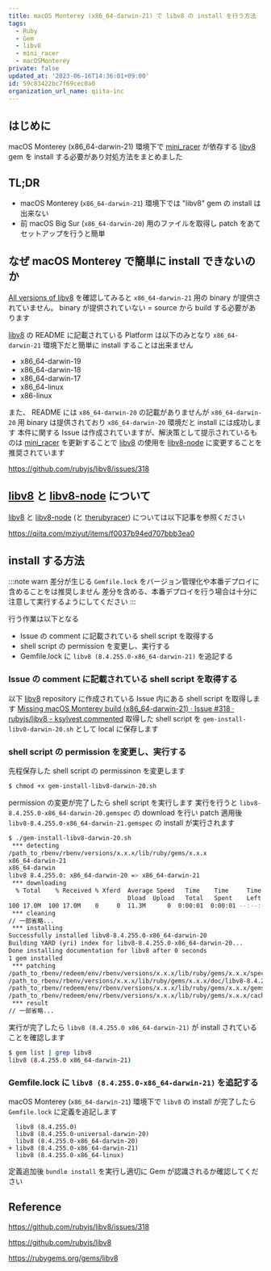 ```yaml
---
title: macOS Monterey (x86_64-darwin-21) で libv8 の install を行う方法
tags:
  - Ruby
  - Gem
  - libv8
  - mini_racer
  - macOSMonterey
private: false
updated_at: '2023-06-16T14:36:01+09:00'
id: 59c83422bc7f69cec0a0
organization_url_name: qiita-inc
---
```


## はじめに

macOS Monterey (x86_64-darwin-21) 環境下で [mini_racer] が依存する [libv8] gem を install する必要があり対処方法をまとめました

## TL;DR

- macOS Monterey (`x86_64-darwin-21`) 環境下では "libv8" gem の install は出来ない
- 前 macOS Big Sur (`x86_64-darwin-20`) 用のファイルを取得し patch をあてセットアップを行うと簡単

## なぜ macOS Monterey で簡単に install できないのか

[All versions of libv8] を確認してみると `x86_64-darwin-21` 用の binary が提供されていません。
binary が提供されていない = source から build する必要があります

[libv8] の README に記載されている Platform は以下のみとなり `x86_64-darwin-21` 環境下だと簡単に install することは出来ません

- x86_64-darwin-19
- x86_64-darwin-18
- x86_64-darwin-17
- x86_64-linux
- x86-linux

また、 README には `x86_64-darwin-20` の記載がありませんが `x86_64-darwin-20` 用 binary は提供されており `x86_64-darwin-20` 環境だと install には成功します
本件に関する Issue は作成されていますが、解決策として提示されているものは [mini_racer] を更新することで [libv8] の使用を [libv8-node] に変更することを推奨されています

https://github.com/rubyjs/libv8/issues/318

## [libv8] と [libv8-node] について

[libv8] と [libv8-node] (と [therubyracer]) については以下記事を参照ください

https://qiita.com/mziyut/items/f0037b94ed707bbb3ea0

## install する方法

:::note warn
差分が生じる `Gemfile.lock` をバージョン管理化や本番デプロイに含めることをは推奨しません
差分を含める、本番デプロイを行う場合は十分に注意して実行するようにしてください
:::

行う作業は以下となる

- Issue の comment に記載されている shell script を取得する
- shell script の permission を変更し、実行する
- Gemfile.lock に `libv8 (8.4.255.0-x86_64-darwin-21)` を追記する

### Issue の comment に記載されている shell script を取得する

以下 [libv8] repository に作成されている Issue 内にある shell script を取得します
[Missing macOS Monterey build (x86_64-darwin-21) · Issue #318 · rubyjs/libv8 - ksylvest commented](https://github.com/rubyjs/libv8/issues/318#issuecomment-956466977)
取得した shell script を `gem-install-libv8-darwin-20.sh` として local に保存します

### shell script の permission を変更し、実行する

先程保存した shell script の permissinon を変更します

```sh
$ chmod +x gem-install-libv8-darwin-20.sh
```

permission の変更が完了したら shell script を実行します
実行を行うと `libv8-8.4.255.0-x86_64-darwin-20.gemspec` の download を行い patch 適用後 `libv8-8.4.255.0-x86_64-darwin-21.gemspec` の install が実行されます

```sh
$ ./gem-install-libv8-darwin-20.sh
 *** detecting
/path_to_rbenv/rbenv/versions/x.x.x/lib/ruby/gems/x.x.x
x86_64-darwin-21
x86_64-darwin
libv8 8.4.255.0: x86_64-darwin-20 => x86_64-darwin-21
 *** downloading
  % Total    % Received % Xferd  Average Speed   Time    Time     Time  Current
                                 Dload  Upload   Total   Spent    Left  Speed
100 17.0M  100 17.0M    0     0  11.3M      0  0:00:01  0:00:01 --:--:-- 11.3M
 *** cleaning
// 一部省略...
 *** installing
Successfully installed libv8-8.4.255.0-x86_64-darwin-20
Building YARD (yri) index for libv8-8.4.255.0-x86_64-darwin-20...
Done installing documentation for libv8 after 0 seconds
1 gem installed
 *** patching
/path_to_rbenv/redeem/env/rbenv/versions/x.x.x/lib/ruby/gems/x.x.x/specifications/libv8-8.4.255.0-x86_64-darwin-20.gemspec -> /path_to_rbenv/rbenv/versions/x.x.x/lib/ruby/gems/x.x.x/specifications/libv8-8.4.255.0-x86_64-darwin-21.gemspec
/path_to_rbenv/rbenv/versions/x.x.x/lib/ruby/gems/x.x.x/doc/libv8-8.4.255.0-x86_64-darwin-20 -> /path_to_rbenv/redeem/env/rbenv/versions/x.x.x/lib/ruby/gems/x.x.x/doc/libv8-8.4.255.0-x86_64-darwin-21
/path_to_rbenv/redeem/env/rbenv/versions/x.x.x/lib/ruby/gems/x.x.x/gems/libv8-8.4.255.0-x86_64-darwin-20 -> /path_to_rbenv/redeem/env/rbenv/versions/x.x.x/lib/ruby/gems/x.x.x/gems/libv8-8.4.255.0-x86_64-darwin-21
/path_to_rbenv/redeem/env/rbenv/versions/x.x.x/lib/ruby/gems/x.x.x/cache/libv8-8.4.255.0-x86_64-darwin-20.gem -> /path_to_rbenv/redeem/env/rbenv/versions/x.x.x/lib/ruby/gems/x.x.x/cache/libv8-8.4.255.0-x86_64-darwin-21.gem
 *** result
// 一部省略...
```

実行が完了したら `libv8 (8.4.255.0 x86_64-darwin-21)` が install されていることを確認します

```sh
$ gem list | grep libv8
libv8 (8.4.255.0 x86_64-darwin-21)
```

### Gemfile.lock に `libv8 (8.4.255.0-x86_64-darwin-21)` を追記する

macOS Monterey (`x86_64-darwin-21`) 環境下で `libv8` の install が完了したら `Gemfile.lock` に定義を追記します

```diff_ruby
  libv8 (8.4.255.0)
  libv8 (8.4.255.0-universal-darwin-20)
  libv8 (8.4.255.0-x86_64-darwin-20)
+ libv8 (8.4.255.0-x86_64-darwin-21)
  libv8 (8.4.255.0-x86_64-linux)
```

定義追加後 `bundle install` を実行し適切に Gem が認識されるか確認してください

## Reference

https://github.com/rubyjs/libv8/issues/318

https://github.com/rubyjs/libv8

https://rubygems.org/gems/libv8

[All versions of libv8]: https://rubygems.org/gems/libv8/versions
[mini_racer]: https://rubygems.org/gems/mini_racer
[libv8]: https://rubygems.org/gems/libv8
[libv8-node]: https://rubygems.org/gems/libv8-node
[therubyracer]: https://rubygems.org/gems/therubyracer
